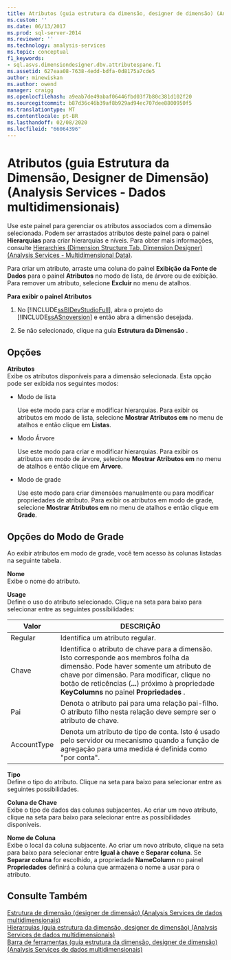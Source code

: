 ```yaml
---
title: Atributos (guia estrutura da dimensão, designer de dimensão) (Analysis Services-dados multidimensionais) | Microsoft Docs
ms.custom: ''
ms.date: 06/13/2017
ms.prod: sql-server-2014
ms.reviewer: ''
ms.technology: analysis-services
ms.topic: conceptual
f1_keywords:
- sql.asvs.dimensiondesigner.dbv.attributespane.f1
ms.assetid: 627eaa08-7638-4edd-bdfa-0d8175a7cde5
author: minewiskan
ms.author: owend
manager: craigg
ms.openlocfilehash: a9eab7de49abaf06446fbd03f7b80c381d102f20
ms.sourcegitcommit: b87d36c46b39af8b929ad94ec707dee8800950f5
ms.translationtype: MT
ms.contentlocale: pt-BR
ms.lasthandoff: 02/08/2020
ms.locfileid: "66064396"
---
```

# <a name="attributes-dimension-structure-tab-dimension-designer-analysis-services---multidimensional-data"></a>Atributos (guia Estrutura da Dimensão, Designer de Dimensão) (Analysis Services - Dados multidimensionais)
  Use este painel para gerenciar os atributos associados com a dimensão selecionada. Podem ser arrastados atributos deste painel para o painel **Hierarquias** para criar hierarquias e níveis. Para obter mais informações, consulte [Hierarchies &#40;Dimension Structure Tab, Dimension Designer&#41; &#40;Analysis Services - Multidimensional Data&#41;](hierarchies-dimension-designer-analysis-services-multidimensional-data.md).  
  
 Para criar um atributo, arraste uma coluna do painel **Exibição da Fonte de Dados** para o painel **Atributos** no modo de lista, de árvore ou de exibição. Para remover um atributo, selecione **Excluir** no menu de atalhos.  
  
 **Para exibir o painel Atributos**  
  
1.  No [!INCLUDE[ssBIDevStudioFull](../includes/ssbidevstudiofull-md.md)], abra o projeto do [!INCLUDE[ssASnoversion](../includes/ssasnoversion-md.md)] e então abra a dimensão desejada.  
  
2.  Se não selecionado, clique na guia **Estrutura da Dimensão** .  
  
## <a name="options"></a>Opções  
 **Atributos**  
 Exibe os atributos disponíveis para a dimensão selecionada. Esta opção pode ser exibida nos seguintes modos:  
  
-   Modo de lista  
  
     Use este modo para criar e modificar hierarquias. Para exibir os atributos em modo de lista, selecione **Mostrar Atributos em** no menu de atalhos e então clique em **Listas**.  
  
-   Modo Árvore  
  
     Use este modo para criar e modificar hierarquias. Para exibir os atributos em modo de árvore, selecione **Mostrar Atributos em** no menu de atalhos e então clique em **Árvore**.  
  
-   Modo de grade  
  
     Use este modo para criar dimensões manualmente ou para modificar propriedades de atributo. Para exibir os atributos em modo de grade, selecione **Mostrar Atributos em** no menu de atalhos e então clique em **Grade**.  
  
## <a name="grid-mode-options"></a>Opções do Modo de Grade  
 Ao exibir atributos em modo de grade, você tem acesso às colunas listadas na seguinte tabela.  
  
 **Nome**  
 Exibe o nome do atributo.  
  
 **Usage**  
 Define o uso do atributo selecionado. Clique na seta para baixo para selecionar entre as seguintes possibilidades:  
  
|Valor|DESCRIÇÃO|  
|-----------|-----------------|  
|Regular |Identifica um atributo regular.|  
|Chave|Identifica o atributo de chave para a dimensão. Isto corresponde aos membros folha da dimensão. Pode haver somente um atributo de chave por dimensão. Para modificar, clique no botão de reticências (**...**) próximo à propriedade **KeyColumns** no painel **Propriedades** .|  
|Pai|Denota o atributo pai para uma relação pai-filho. O atributo filho nesta relação deve sempre ser o atributo de chave.|  
|AccountType|Denota um atributo de tipo de conta. Isto é usado pelo servidor ou mecanismo quando a função de agregação para uma medida é definida como "por conta".|  
  
 **Tipo**  
 Define o tipo do atributo. Clique na seta para baixo para selecionar entre as seguintes possibilidades.  
  
 **Coluna de Chave**  
 Exibe o tipo de dados das colunas subjacentes. Ao criar um novo atributo, clique na seta para baixo para selecionar entre as possibilidades disponíveis.  
  
 **Nome de Coluna**  
 Exibe o local da coluna subjacente. Ao criar um novo atributo, clique na seta para baixo para selecionar entre **Igual à chave** e **Separar coluna**. Se **Separar coluna** for escolhido, a propriedade **NameColumn** no painel **Propriedades** definirá a coluna que armazena o nome a usar para o atributo.  
  
## <a name="see-also"></a>Consulte Também  
 [Estrutura de dimensão &#40;designer de dimensão&#41; &#40;Analysis Services de dados multidimensionais&#41;](dimension-structure-dimension-designer-analysis-services-multidimensional-data.md)   
 [Hierarquias &#40;guia estrutura da dimensão, designer de dimensão&#41; &#40;Analysis Services de dados multidimensionais&#41;](hierarchies-dimension-designer-analysis-services-multidimensional-data.md)   
 [Barra de ferramentas &#40;guia estrutura da dimensão, designer de dimensão&#41; &#40;Analysis Services de dados multidimensionais&#41;](toolbar-dimension-structure-designer-analysis-services-multidimensional-data.md)  
  
  
